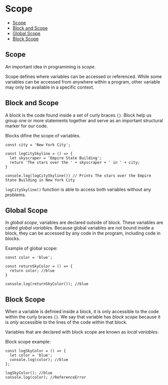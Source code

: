 # Scope

* [Scope](#Scope)
* [Block and Scope](#Block-and-Scope)
* [Global Scope](#Global-Scope)
* [Block Scope](#Block-Scope)


## Scope
An important idea in programming is *scope*.

Scope defines where variables can be accessed or referenced. While some variables can be accessed from anywhere within a program, other variable may only be available in a specific context.

## Block and Scope
A block is the code found inside a set of curly braces `{}`. Block help us group one or more statements together and serve as an important structural marker for our code.

Blocks difine the scope of variables.

```
const city = 'New York City';

const logCitySkyline = () => {
  let skyscraper = 'Empire State Building';
  return 'The stars over the ' + skyscraper + ' in ' + city;
}

console.log(logCitySkyline()) // Prints The stars over the Empire State Building in New York City
```

`logCitySkyline()` function is able to access both variables without any problems.

## Global Scope
In *global scope*, variables are declared outside of block. These variables are called *global variables*. Because global variables are not bound inside a block, they can be accessed by any code in the program, including code in blocks.

Example of global scope:
```
const color = 'blue';

const returnSkyColor = () => {
  return color; //blue
}

console.log(returnSkyColor()); //blue
```

## Block Scope
When a variable is definied inside a block, it is only accessible to the code within the curly braces `{}`. We say that variable has *block scope* because it is *only* accessible to the lines of the code within that block.

Variables that are declared with block scope are known as *local variables*.

Block scope example:
```
const logSkyColor = () => {
  let color = 'blue';
  console.log(color); //blue
};

logSkyColor(); //blue
console.log(color); //ReferenceError
```
